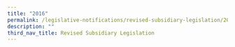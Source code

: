 ```yaml
---
title: "2016"
permalink: /legislative-notifications/revised-subsidiary-legislation/2016/
description: ""
third_nav_title: Revised Subsidiary Legislation
---
```

